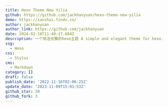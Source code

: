 ```yaml
---
title: Hexo Theme New Yilia
github: https://github.com/jackhanyuan/hexo-theme-new-yilia
demo: https://sanshui.findn.cn/
author: jackhanyuan
author_link: https://github.com/jackhanyuan
date: 2024-02-18T11:40:17.684Z
description: 一个简洁优雅的hexo主题 A simple and elegant theme for hexo.
ssg:
  - Hexo
css:
  - Stylus
cms:
  - Markdown
category: []
draft: false
publish_date: '2022-11-16T02:06:25Z'
update_date: '2023-11-09T15:01:53Z'
github_star: 30
github_fork: 3
---
```

